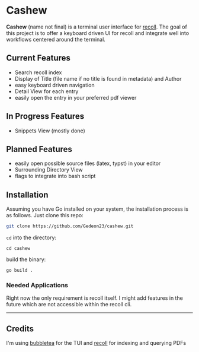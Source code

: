 # Cashew

**Cashew** (name not final) is a terminal user interface for [recoll](https://recoll.org).
The goal of this project is to offer a keyboard driven UI for recoll and integrate well into workflows centered around the terminal.


## Current Features

- Search recoll index
- Display of Title (file name if no title is found in metadata) and Author
- easy keyboard driven navigation
- Detail View for each entry
- easily open the entry in your preferred pdf viewer

## In Progress Features

- Snippets View (mostly done)

## Planned Features

- easily open possible source files (latex, typst) in your editor 
- Surrounding Directory View
- flags to integrate into bash script


## Installation

Assuming you have Go installed on your system, the installation process is as follows.
Just clone this repo:
```sh
git clone https://github.com/Gedeon23/cashew.git  
```

`cd` into the directory:
```
cd cashew
```

build the binary:
```
go build .
```

### Needed Applications

Right now the only requirement is recoll itself. I might add features in the future which are not accessible within the recoll cli.

---

## Credits
I'm using [bubbletea](https://github.com/charmbracelet/bubbletea) for the TUI and [recoll](https://recoll.org) for indexing and querying PDFs
